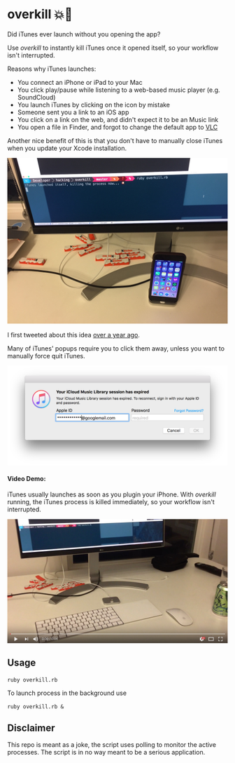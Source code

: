 # overkill 💥🎵

Did iTunes ever launch without you opening the app? 

Use _overkill_ to instantly kill iTunes once it opened itself, so your workflow isn't interrupted.

Reasons why iTunes launches:

- You connect an iPhone or iPad to your Mac
- You click play/pause while listening to a web-based music player (e.g. SoundCloud)
- You launch iTunes by clicking on the icon by mistake
- Someone sent you a link to an iOS app
- You click on a link on the web, and didn't expect it to be an Music link
- You open a file in Finder, and forgot to change the default app to [VLC](https://www.videolan.org/vlc/index.html)

Another nice benefit of this is that you don't have to manually close iTunes when you update your Xcode installation.

[![assets/Picture.jpg](assets/Picture.jpg)](https://youtu.be/r1zhJ5wn5sk)

I first tweeted about this idea [over a year ago](https://twitter.com/krausefx/status/649706992655708164).

Many of iTunes' popups require you to click them away, unless you want to manually force quit iTunes.

<p align="center">
  <img src="assets/iTunesLogin.png" width="650" />
</p>

#### Video Demo:

iTunes usually launches as soon as you plugin your iPhone. With _overkill_ running, the iTunes process is killed immediately, so your workflow isn't interrupted.

[![assets/Thumbnail.jpg](assets/Thumbnail.jpg)](https://youtu.be/r1zhJ5wn5sk)

## Usage

```
ruby overkill.rb
```

To launch process in the background use

```
ruby overkill.rb &
```

## Disclaimer

This repo is meant as a joke, the script uses polling to monitor the active processes. The script is in no way meant to be a serious application.
